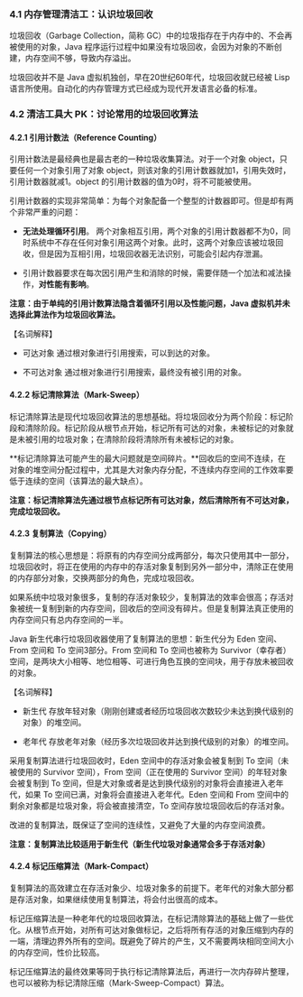 ### 4.1 内存管理清洁工：认识垃圾回收
  垃圾回收（Garbage Collection，简称 GC）中的垃圾指存在于内存中的、不会再被使用的对象，Java 程序运行过程中如果没有垃圾回收，会因为对象的不断创建，内存空间不够，导致内存溢出。

  垃圾回收并不是 Java 虚拟机独创，早在20世纪60年代，垃圾回收就已经被 Lisp 语言所使用。自动化的内存管理方式已经成为现代开发语言必备的标准。

### 4.2 清洁工具大 PK：讨论常用的垃圾回收算法
#### 4.2.1 引用计数法（Reference Counting）
  引用计数法是最经典也是最古老的一种垃圾收集算法。对于一个对象 object，只要任何一个对象引用了对象 object，则该对象的引用计数器就加1，引用失效时，引用计数器就减1。object 的引用计数器的值为0时，将不可能被使用。

  引用计数器的实现非常简单：为每个对象配备一个整型的计数器即可。但是却有两个非常严重的问题：
  - **无法处理循环引用**。
    两个对象相互引用，两个对象的引用计数器都不为0，同时系统中不存在任何对象引用这两个对象。此时，这两个对象应该被垃圾回收，但是因为互相引用，垃圾回收器无法识别，可能会引起内存泄漏。

  - 引用计数器要求在每次因引用产生和消除的时候，需要伴随一个加法和减法操作，**对性能有影响**。

  **注意：由于单纯的引用计数算法隐含着循环引用以及性能问题，Java 虚拟机并未选择此算法作为垃圾回收算法。**

  【名词解释】
  - 可达对象
    通过根对象进行引用搜索，可以到达的对象。

  - 不可达对象
    通过根对象进行引用搜索，最终没有被引用的对象。

#### 4.2.2 标记清除算法（Mark-Sweep）
  标记清除算法是现代垃圾回收算法的思想基础。将垃圾回收分为两个阶段：标记阶段和清除阶段。标记阶段从根节点开始，标记所有可达的对象，未被标记的对象就是未被引用的垃圾对象；在清除阶段将清除所有未被标记的对象。

  **标记清除算法可能产生的最大问题就是空间碎片。**回收后的空间不连续，在对象的堆空间分配过程中，尤其是大对象内存分配，不连续内存空间的工作效率要低于连续的空间（该算法的最大缺点）。

  **注意：标记清除算法先通过根节点标记所有可达对象，然后清除所有不可达对象，完成垃圾回收。**

#### 4.2.3 复制算法（Copying）
  复制算法的核心思想是：将原有的内存空间分成两部分，每次只使用其中一部分，垃圾回收时，将正在使用的内存中的存活对象复制到另外一部分中，清除正在使用的内存部分对象，交换两部分的角色，完成垃圾回收。

  如果系统中垃圾对象很多，复制的存活对象较少，复制算法的效率会很高；存活对象被统一复制到新的内存空间，回收后的空间没有碎片。但是复制算法真正使用的内存空间只有总内存空间的一半。

  Java 新生代串行垃圾回收器使用了复制算法的思想：新生代分为 Eden 空间、From 空间和 To 空间3部分。From 空间和 To 空间也被称为 Survivor（幸存者）空间，是两块大小相等、地位相等、可进行角色互换的空间块，用于存放未被回收的对象。

  【名词解释】
  - 新生代
    存放年轻对象（刚刚创建或者经历垃圾回收次数较少未达到换代级别的对象）的堆空间。

  - 老年代
    存放老年对象（经历多次垃圾回收并达到换代级别的对象）的堆空间。

  采用复制算法进行垃圾回收时，Eden 空间中的存活对象会被复制到 To 空间（未被使用的 Survivor 空间），From 空间（正在使用的 Survivor 空间）的年轻对象会被复制到 To 空间，但是大对象或者是达到换代级别的对象将会直接进入老年代，如果 To 空间已满，对象将会直接进入老年代。Eden 空间和 From 空间中的剩余对象都是垃圾对象，将会被直接清空，To 空间存放垃圾回收后的存活对象。

  改进的复制算法，既保证了空间的连续性，又避免了大量的内存空间浪费。

  **注意：复制算法比较适用于新生代（新生代垃圾对象通常会多于存活对象）**

#### 4.2.4 标记压缩算法（Mark-Compact）
  复制算法的高效建立在存活对象少、垃圾对象多的前提下。老年代的对象大部分都是存活对象，如果继续使用复制算法，将会付出很高的成本。

  标记压缩算法是一种老年代的垃圾回收算法，在标记清除算法的基础上做了一些优化。从根节点开始，对所有可达对象做标记，之后将所有存活的对象压缩到内存的一端，清理边界外所有的空间。既避免了碎片的产生，又不需要两块相同空间大小的内存空间，性价比较高。

  标记压缩算法的最终效果等同于执行标记清除算法后，再进行一次内存碎片整理，也可以被称为标记清除压缩（Mark-Sweep-Compact）算法。